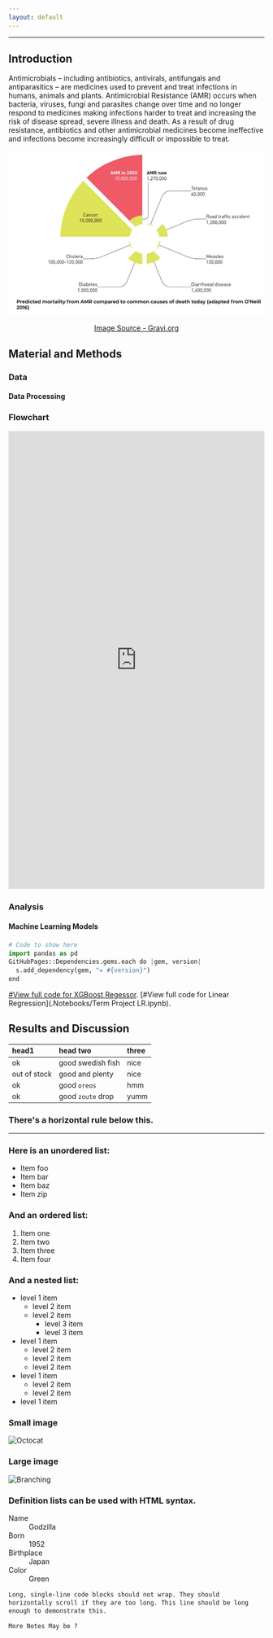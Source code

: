 ```yaml
---
layout: default
---
```

---


## Introduction
Antimicrobials – including antibiotics, antivirals, antifungals and antiparasitics – are medicines used to prevent and treat infections in humans, animals and plants. Antimicrobial Resistance (AMR) occurs when bacteria, viruses, fungi and parasites change over time and no longer respond to medicines making infections harder to treat and increasing the risk of disease spread, severe illness and death. As a result of drug resistance, antibiotics and other antimicrobial medicines become ineffective and infections become increasingly difficult or impossible to treat.



![alt text](assets/css/AMR-ONeil.png)

<div align="center">

[Image Source - Gravi.org](https://www.gavi.org/vaccineswork/what-antimicrobial-resistance-and-how-can-we-tackle-it?gclid=CjwKCAjwo7iiBhAEEiwAsIxQEe9oBkLiHuUFI8ru5pDI6lSTsba_wHPjZBYob6fX-YYfKzztvWuvEhoCdtUQAvD_BwE)

</div>

## Material and Methods
### Data
#### Data Processing
### Flowchart

<iframe frameborder="0" style="width:100%;height:900px;" src="https://viewer.diagrams.net/?tags=%7B%7D&highlight=0000ff&edit=_blank&layers=1&nav=1#R7VzZctu4Ev0aVyUPUnERZenR8nYzYyeZyNmepiASonBNEgxAbfn6aSzcKUuiRdv31iSVhGhi7T7oPmjQObMvw80tQ%2FHinno4OLMMb3NmX51Z1vh8CH8LwVYJhqatBD4jnhKZuWBKfmMtNLR0STzMSxUTSoOExGWhS6MIu0lJhhij63K1OQ3Ko8bIxzXB1EVBXfqdeMlCSR1jnMv%2Fg4m%2F0COfO3reIUrragFfII%2BuCyL7%2Bsy%2BZJQm6incXOJAqC5Vy%2FcP2%2B%2FB3ePw9o%2B%2F%2BC%2F0dfLnw8dvPdXZzTFNshUwHCWtu%2Bb3t9bdx6m5daLf9%2F4fFwtrfaWbGCsULLW6zqxhAINMPLKCR188pqJZKriOVoTRKITpIDHEFUpQWgkmMKs2BFlDd1Jk8GSrLTX8tRSqnMxplPS4xNEFVBjFG9VIv652I6o%2Fp5933xAjaAaNrUuodkmDZRhxVXjYxvh9YRVqrOcs7vnrMK0dC5kmDKMQatwEAFM5f0v94%2FJV%2B0WceJZfEInmSCDzjU7wAYcxZihZMo2IQds5WqV5WOA%2FYvEI%2BxjWjwPqMzCXPYHRSIgTzKrvPucvJusFSfA0Rq7oYQ2OGmSLJAygZIrFkQ1Ofa8qBwEgmTI5tD2fzy3XBTlPGH3EhTfecDZ0htl09%2FoY7YtWmCV4U3Cw2ufcYgozZluokr7VLkZHD0eV1rkntmxdY1HywjoAaOfvZ%2F3mHg4etJM7wuFZrRyecnDGd4YiPyCR35mzM80TebudHX3lAGvjM4o80C1EdbWyOcANy%2BjKRO%2FbyF2Agye%2F5VpFaE5ItKRL0QJawt8RjXolseiI44T34VmNQeci1AOCexyAjGVb32fYR4nqdr6M3IRQ4WxP6GFfXKMZWljDxLuMGDxGUWOTGXIffUaXkQc2kltdLIBEJCEQr1t1eagyPi2TeJlk1l8QLrvDMZe7Xm5QgRuIAhIQUrDSEZjLWYrGEa5jc03AZUBnqiSAJfoVePtWai9XGQgXtEArhTQeCq%2FKCs0K05mJ7hB4NGCCAO0bdxkuA5SIZ2CqsDAUCm8bzXgsF2qISa0xfsw2Q7KgEvHZeC5FjJfGUzGE9HFfPYWUyVUspL7zHi8r8%2FIITzeNnNxaOslsblpT6WxclzIPphBshVpuSFSgZwU9Fq0g6n2YaL7DUwoxzyiEVowYrxoYWSmUJ1SRQZgxp8FKThEeiCdU%2Fe5hOn1frseXPMaR11BPzP2ByLkGsHhZww0IEHJcAcu7fAqpKfJJvm8yndQ6CjiVUHGDpZpAbphVxgaNs2vrbGScjS8FJfgbppIKrjJPqRWfvhiR9GlcsaOYV7orao0gqqbN%2BgUnoTZjzXc0iRt9z1NkRHoH7Gm6sJddlNmEI343sYmh%2FKXdRUGufin%2F4gI%2B7%2FBcBHqzIPqig7%2BUdUVGrFGZjZw30BGrgY7YnfEReycfyYjFR7zON%2FGN2sRPWD1rJ7ZQFnkjsZ%2FFnpfKylxbpRu8AoXzoidTeytZNIwpuKqkp7y60dTekI1SsEvgbzFi%2Ffqu3MGThfufJlR6n%2BcSYA%2Fh0byRAA%2FdEZ7NxRvd2Hg5MmydG3X8GQ34G3UGP7Omfuz5eKqLlEFo8ymEketcOsl9h9BVXueO0lir%2F784SbbaHGgJUCsZC29I8kM07zu69LPw5mqje5aFbVqIYL0%2FioWfeQ%2BimDeTpbTdcabkdMlc%2FITCtCESxHycPFHvXNUTynwSGAwD1SCrcq6qycy66WdKJF3VgBqWAWWfj8s9qHnqRjlWLhhD20K1WFTgu4exm4e5Oaz6QMM3B6oaP4dtppD2SHYaHGkV2UFAYn6AM0HATGQmUnqVhgA4cnHzcXo2cgbOC3oQezSqeZDBoO5AUtnJHciw1Xl6mgDoeUJcyQQvwHdsOeFNQUxEPsxdRmK5Sywja8p3MZ3a8JIZHlhXh9lvhC9RQH4jcT49mlIZR1Mqz8Ejb9CEqJE1s4ddJmjGFUQN65zIdBpiUtru5JA637%2BT2YKGsyVvz1x38tOdjLYr9Vc8uGPUKcGwQfvDrrQ%2FfnpDN2Ub4MyJWTHTAGeod71eUf7%2B6czJifvVmzj3K2nu4B65CyJPzHdARSNFcfWN16kyeidQB%2Buo45deCEkFlwHiMjkTzlCAIldYQNoFb0SkxUX%2FnDXqCRPGsczkTO8%2FPVzL44hPGdgyfE3bvI5SP19e6FMbbGBwQmQuFMOJH5E5BFLJv4pHMpVJU4cwH2KnKOkk7Zl98y%2B2W44nEakcRw3mP24nlHJhCHUC%2FoJ9hjkvUwiyb%2BYnpBVvMN6Nq2eDerwbmA0Bzxx0dQY2d1%2BCx43gCeFQRaJeIk67AjpGrJmqfjGjSULD5neBzHzJN7A%2F5RuPMCzvQZQ8SJiSLyPiQmjqzYhH1CsczuRxRKgLgNqbMYwe1auIsnBPbj%2BLaxf3X6DFDYVhEU8OD4JxNxh9xcPUyOw7JTgOBw0ZGev8BfmXPTjgIBt5F%2BLLGCi5IrISt6zhsjnyzEmeLPlZypU0Z07aZGmOs9TebIsmo3uzLekW3ptuWRe%2FAKpbNZU9MytjG5U0s13xXWrhtbRMrSOnmt8ZH5bfOVVSxW463r8yGE2zgEajPx6PnkSkKBQ%2BpOgCpfaBKHXeFEidSippYFew1Rqko5cF6cDaD9L0ToGE6jahgE8RLkQi6g7NcPCZcqJC8VUaxbMKFwFwbXgh4%2F5E9nSRJgobs4Z6MBjUF9fKAQHEgQZubuHs%2BbdpjTbwpx%2BL8NtNeBs4FQuPG4Kb03cawpt9gvD2l2f%2F%2BmGN%2BKrHjO3k6ufgfvOt4b7rgoszDMi%2BRuTXUpxWPlylB50pCmNxFbvDmgu8Qb4wVukbKi3NNr11CCUp3x51ZZHq%2FeOB149OV9Y4JGn%2Bf8I19npnq9E7l93%2Fbki%2FGtWoIqol06j2M6z0czof3qjDA3K%2BrYE4duyz8pWhcb4PjqJUZQ05Rg3DKnGQ4eC1KYh1IMjtN0VBavfh45borWbRrWqyoGP4NiXNnwdfjTWzb1iDEtYGCs1Hge1t3Z3XPOxe1A5fE6SDCokyWmK0es9W9dSng%2BiXP1afHu%2B2H%2F3V6M9ROL0ldz8%2BtfxJjwlyAUZE3KY844c8OvtsNf9y0Wn6SL%2Fdl3K7tbK36Q6e%2Bpa%2F%2BK%2BR10M3%2FKGfKDQdOrr65L8R%2BWYr5J%2FwZ5yO%2FzmjF99IH5cJI%2BrbPzEf%2B9Dd9O8G2L8BzPPBK%2B%2BApo9Md9OTSHxT%2FgQ32RHF2yrthahmJReSnbOPpprVpEqln47D%2BHG3A%2FtMmdHMEsVMj%2BBPHbtbmv8Almi8KkyM5uD1P4aS4%2FI6nW74ssV3U9O3YnFzdCKTm9Ucasc2P%2B6q5lDPINIn5QPo0Gp74dIdgl43tFQQlH3V%2F1wE1WJUxwjqLgnXy3JmefLBdPalHxqzcM%2BE0mFp4LfCUkzbagclc7AHk62hBMX8v7xQ1fP%2FNsS%2B%2Fgc%3D"></iframe>


### Analysis
#### Machine Learning Models

```python
# Code to show here
import pandas as pd
GitHubPages::Dependencies.gems.each do |gem, version|
  s.add_dependency(gem, "= #{version}")
end
```

[#View full code for XGBoost Regessor](./another-page.html).
[#View full code for Linear Regression](.Notebooks/Term Project LR.ipynb).



## Results and Discussion



| head1        | head two          | three |
|:-------------|:------------------|:------|
| ok           | good swedish fish | nice  |
| out of stock | good and plenty   | nice  |
| ok           | good `oreos`      | hmm   |
| ok           | good `zoute` drop | yumm  |

### There's a horizontal rule below this.

* * *

### Here is an unordered list:

*   Item foo
*   Item bar
*   Item baz
*   Item zip

### And an ordered list:

1.  Item one
1.  Item two
1.  Item three
1.  Item four

### And a nested list:

- level 1 item
  - level 2 item
  - level 2 item
    - level 3 item
    - level 3 item
- level 1 item
  - level 2 item
  - level 2 item
  - level 2 item
- level 1 item
  - level 2 item
  - level 2 item
- level 1 item

### Small image

![Octocat](https://github.githubassets.com/images/icons/emoji/octocat.png)

### Large image

![Branching](https://guides.github.com/activities/hello-world/branching.png)


### Definition lists can be used with HTML syntax.

<dl>
<dt>Name</dt>
<dd>Godzilla</dd>
<dt>Born</dt>
<dd>1952</dd>
<dt>Birthplace</dt>
<dd>Japan</dd>
<dt>Color</dt>
<dd>Green</dd>
</dl>
   

```
Long, single-line code blocks should not wrap. They should horizontally scroll if they are too long. This line should be long enough to demonstrate this.
```

```
More Notes May be ?
```


    

